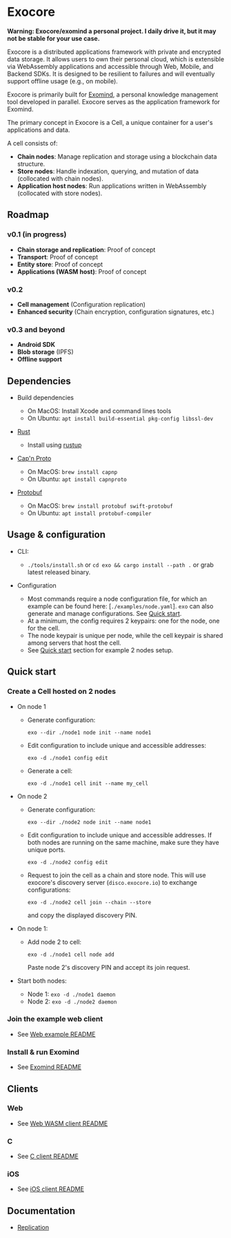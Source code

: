 # Exocore

**Warning: Exocore/exomind a personal project. I daily drive it, but it may not be stable for your use case.**

Exocore is a distributed applications framework with private and encrypted data storage. It allows users to own their personal cloud, which is extensible via WebAssembly applications and accessible through Web, Mobile, and Backend SDKs. It is designed to be resilient to failures and will eventually support offline usage (e.g., on mobile).

Exocore is primarily built for [Exomind](../exomind/README.md), a personal knowledge management tool developed in parallel. Exocore serves as the application framework for Exomind.

The primary concept in Exocore is a Cell, a unique container for a user's applications and data.

A cell consists of:

* **Chain nodes**: Manage replication and storage using a blockchain data structure.
* **Store nodes**: Handle indexation, querying, and mutation of data (collocated with chain nodes).
* **Application host nodes**: Run applications written in WebAssembly (collocated with store nodes).

## Roadmap

### v0.1 (in progress)

* **Chain storage and replication**: Proof of concept
* **Transport**: Proof of concept
* **Entity store**: Proof of concept
* **Applications (WASM host)**:  Proof of concept

### v0.2

* **Cell management** (Configuration replication)
* **Enhanced security** (Chain encryption, configuration signatures, etc.)

### v0.3 and beyond

* **Android SDK**
* **Blob storage**  (IPFS)
* **Offline support**

## Dependencies

* Build dependencies
  * On MacOS: Install Xcode and command lines tools
  * On Ubuntu: `apt install build-essential pkg-config libssl-dev`

* [Rust](https://www.rust-lang.org/learn/get-started)
  * Install using [rustup](https://www.rust-lang.org/learn/get-started)
  
* [Cap'n Proto](https://capnproto.org/install.html)
  * On MacOS: `brew install capnp`
  * On Ubuntu: `apt install capnproto`

* [Protobuf](https://protobuf.dev/)
  * On MacOS: `brew install protobuf swift-protobuf`
  * On Ubuntu: `apt install protobuf-compiler`

## Usage & configuration

* CLI:
  * `./tools/install.sh` or `cd exo && cargo install --path .` or grab latest released binary.

* Configuration
  * Most commands require a node configuration file, for which an example can be found here: [`./examples/node.yaml`].
      `exo` can also generate and manage configurations. See [Quick start](#quick-start).
  * At a minimum, the config requires 2 keypairs: one for the node, one for the cell.
  * The node keypair is unique per node, while the cell keypair is shared among servers that host the cell.
  * See [Quick start](#quick-start) section for example 2 nodes setup.

## Quick start

### Create a Cell hosted on 2 nodes

* On node 1
  * Generate configuration:

    `exo --dir ./node1 node init --name node1`

  * Edit configuration to include unique and accessible addresses:

    `exo -d ./node1 config edit`

  * Generate a cell:

    `exo -d ./node1 cell init --name my_cell`

* On node 2
  * Generate configuration:

    `exo --dir ./node2 node init --name node1`

  * Edit configuration to include unique and accessible addresses.
    If both nodes are running on the same machine, make sure they have unique ports.

    `exo -d ./node2 config edit`

  * Request to join the cell as a chain and store node.
    This will use exocore's discovery server (`disco.exocore.io`) to exchange configurations:

    `exo -d ./node2 cell join --chain --store`

    and copy the displayed discovery PIN.

* On node 1:
  * Add node 2 to cell:

    `exo -d ./node1 cell node add`

    Paste node 2's discovery PIN and accept its join request.

* Start both nodes:
  * Node 1: `exo -d ./node1 daemon`
  * Node 2: `exo -d ./node2 daemon`

### Join the example web client

* See [Web example README](./examples/web/README.md#Running)

### Install & run Exomind

* See [Exomind README](https://github.com/appaquet/exomind)

## Clients

### Web

* See [Web WASM client README](./clients/web/README.md)

### C

* See [C client README](./clients/c/README.md)

### iOS

* See [iOS client README](./clients/ios/README.md)
  
## Documentation

* [Replication](chain/replication.md)
